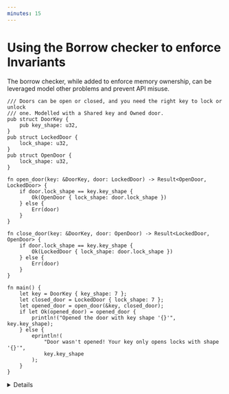 ```yaml
---
minutes: 15
---
```


# Using the Borrow checker to enforce Invariants

The borrow checker, while added to enforce memory ownership, can be leveraged
model other problems and prevent API misuse.

```rust,editable
/// Doors can be open or closed, and you need the right key to lock or unlock
/// one. Modelled with a Shared key and Owned door.
pub struct DoorKey {
    pub key_shape: u32,
}
pub struct LockedDoor {
    lock_shape: u32,
}
pub struct OpenDoor {
    lock_shape: u32,
}

fn open_door(key: &DoorKey, door: LockedDoor) -> Result<OpenDoor, LockedDoor> {
    if door.lock_shape == key.key_shape {
        Ok(OpenDoor { lock_shape: door.lock_shape })
    } else {
        Err(door)
    }
}

fn close_door(key: &DoorKey, door: OpenDoor) -> Result<LockedDoor, OpenDoor> {
    if door.lock_shape == key.key_shape {
        Ok(LockedDoor { lock_shape: door.lock_shape })
    } else {
        Err(door)
    }
}

fn main() {
    let key = DoorKey { key_shape: 7 };
    let closed_door = LockedDoor { lock_shape: 7 };
    let opened_door = open_door(&key, closed_door);
    if let Ok(opened_door) = opened_door {
        println!("Opened the door with key shape '{}'", key.key_shape);
    } else {
        eprintln!(
            "Door wasn't opened! Your key only opens locks with shape '{}'",
            key.key_shape
        );
    }
}
```

<details>

- The borrow checker has been used to prevent use-after-free and multiple
  mutable references up until this point, and we've used types to shape and
  restrict use of APIs already using
  [the Typestate pattern](../leveraging-the-type-system/typestate-pattern.md).

- Language features are often introduced for a specific purpose.

  Over time, users may develop ways of using a feature in ways that were not
  predicted when they were introduced.

  In 2004, Java 5 introduced Generics with the
  [main stated purpose of enabling type-safe collections](https://jcp.org/en/jsr/detail?id=14).

  Since then, users and developers of the language expanded the use of generics
  to other areas of type-safe API design.
  <!-- TODO: Reference how this was adopted -->

  What we aim to do here is similar: Even though the borrow checker was
  introduced to prevent use-after-free and data races, it is just another API
  design tool. It can be used to model program properties that have nothing to
  do with preventing memory safety bugs.

- To use the borrow checker as a problem solving tool, we will need to "forget"
  that the original purpose of it is to prevent mutable aliasing in the context
  of preventing use-after-frees and data races.

  We should imagine working within situations where the rules are the same but
  the meaning is slightly different.

- This example uses ownership and borrowing are used to model the state of a
  physical door.

  `open_door` **consumes** a `LockedDoor` and returns a new `OpenDoor`. The old
  `LockedDoor` value is no longer available.

  If the wrong key is used, the door is left locked. It is returned as an `Err`
  case of the `Result`.

  It is a compile-time error to try and use a door that has already been opened.

- Similarly, `lock_door` consumes an `OpenDoor`, preventing closing the door
  twice at compile time.

- The rules of the borrow checker exist to prevent memory safety bugs, but the
  underlying logical system does not "know" what memory is.

  All the borrow checker does is enforce a specific set of rules of how users
  can order operations.

  This is just one case of piggy-backing onto the rules of the borrow checker to
  design APIs to be harder or impossible to misuse.

</details>
